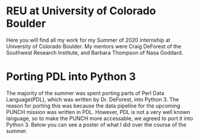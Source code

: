 # REU at University of Colorado Boulder
Here you will find all my work for my Summer of 2020 internship at University of Colorado Boulder. My mentors were Craig DeForest of the Southwest Research Institute, and Barbara Thompson of Nasa Goddard.

# Porting PDL into Python 3
The majority of the summer was spent porting parts of Perl Data Language(PDL), which was written by Dr. DeForest, into Python 3. The reason for porting this was because the data pipeline for the upcoming PUNCH mission was written in PDL. However, PDL is not a very well known language, so to make the PUNCH more accessable, we agreed to port it into Python 3. Below you can see a poster of what I did over the course of the summer. 
